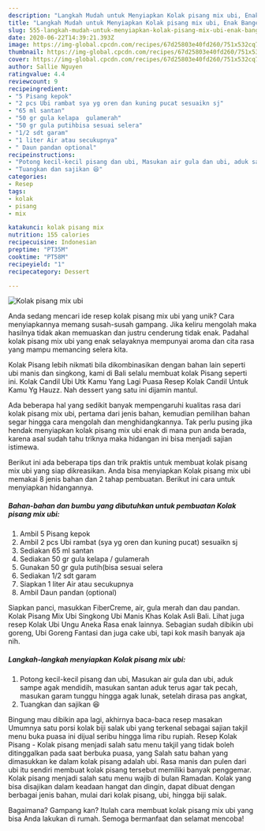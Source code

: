 ```yaml
---
description: "Langkah Mudah untuk Menyiapkan Kolak pisang mix ubi, Enak Banget"
title: "Langkah Mudah untuk Menyiapkan Kolak pisang mix ubi, Enak Banget"
slug: 555-langkah-mudah-untuk-menyiapkan-kolak-pisang-mix-ubi-enak-banget
date: 2020-06-22T14:39:21.393Z
image: https://img-global.cpcdn.com/recipes/67d25803e40fd260/751x532cq70/kolak-pisang-mix-ubi-foto-resep-utama.jpg
thumbnail: https://img-global.cpcdn.com/recipes/67d25803e40fd260/751x532cq70/kolak-pisang-mix-ubi-foto-resep-utama.jpg
cover: https://img-global.cpcdn.com/recipes/67d25803e40fd260/751x532cq70/kolak-pisang-mix-ubi-foto-resep-utama.jpg
author: Sallie Nguyen
ratingvalue: 4.4
reviewcount: 9
recipeingredient:
- "5 Pisang kepok"
- "2 pcs Ubi rambat sya yg oren dan kuning pucat sesuaikn sj"
- "65 ml santan"
- "50 gr gula kelapa  gulamerah"
- "50 gr gula putihbisa sesuai selera"
- "1/2 sdt garam"
- "1 liter Air atau secukupnya"
- " Daun pandan optional"
recipeinstructions:
- "Potong kecil-kecil pisang dan ubi, Masukan air gula dan ubi, aduk sampe agak mendidih, masukan santan aduk terus agar tak pecah, masukan garam tunggu hingga agak lunak, setelah dirasa pas angkat,"
- "Tuangkan dan sajikan 😆"
categories:
- Resep
tags:
- kolak
- pisang
- mix

katakunci: kolak pisang mix 
nutrition: 155 calories
recipecuisine: Indonesian
preptime: "PT35M"
cooktime: "PT58M"
recipeyield: "1"
recipecategory: Dessert

---
```



![Kolak pisang mix ubi](https://img-global.cpcdn.com/recipes/67d25803e40fd260/751x532cq70/kolak-pisang-mix-ubi-foto-resep-utama.jpg)

Anda sedang mencari ide resep kolak pisang mix ubi yang unik? Cara menyiapkannya memang susah-susah gampang. Jika keliru mengolah maka hasilnya tidak akan memuaskan dan justru cenderung tidak enak. Padahal kolak pisang mix ubi yang enak selayaknya mempunyai aroma dan cita rasa yang mampu memancing selera kita.

Kolak Pisang lebih nikmati bila dikombinasikan dengan bahan lain seperti ubi manis dan singkong, kami di Bali selalu membuat kolak Pisang seperti ini. Kolak Candil Ubi Utk Kamu Yang Lagi Puasa Resep Kolak Candil Untuk Kamu Yg Hauzz. Nah dessert yang satu ini dijamin mantul.

Ada beberapa hal yang sedikit banyak mempengaruhi kualitas rasa dari kolak pisang mix ubi, pertama dari jenis bahan, kemudian pemilihan bahan segar hingga cara mengolah dan menghidangkannya. Tak perlu pusing jika hendak menyiapkan kolak pisang mix ubi enak di mana pun anda berada, karena asal sudah tahu triknya maka hidangan ini bisa menjadi sajian istimewa.


Berikut ini ada beberapa tips dan trik praktis untuk membuat kolak pisang mix ubi yang siap dikreasikan. Anda bisa menyiapkan Kolak pisang mix ubi memakai 8 jenis bahan dan 2 tahap pembuatan. Berikut ini cara untuk menyiapkan hidangannya.

<!--inarticleads1-->

##### Bahan-bahan dan bumbu yang dibutuhkan untuk pembuatan Kolak pisang mix ubi:

1. Ambil 5 Pisang kepok
1. Ambil 2 pcs Ubi rambat (sya yg oren dan kuning pucat) sesuaikn sj
1. Sediakan 65 ml santan
1. Sediakan 50 gr gula kelapa / gulamerah
1. Gunakan 50 gr gula putih(bisa sesuai selera
1. Sediakan 1/2 sdt garam
1. Siapkan 1 liter Air atau secukupnya
1. Ambil  Daun pandan (optional)


Siapkan panci, masukkan FiberCreme, air, gula merah dan dau pandan. Kolak Pisang Mix Ubi Singkong Ubi Manis Khas Kolak Asli Bali. Lihat juga resep Kolak Ubi Ungu Aneka Rasa enak lainnya. Sebagian sudah dibikin ubi goreng, Ubi Goreng Fantasi dan juga cake ubi, tapi kok masih banyak aja nih. 

<!--inarticleads2-->

##### Langkah-langkah menyiapkan Kolak pisang mix ubi:

1. Potong kecil-kecil pisang dan ubi, Masukan air gula dan ubi, aduk sampe agak mendidih, masukan santan aduk terus agar tak pecah, masukan garam tunggu hingga agak lunak, setelah dirasa pas angkat,
1. Tuangkan dan sajikan 😆


Bingung mau dibikin apa lagi, akhirnya baca-baca resep masakan Umumnya satu porsi kolak biji salak ubi yang terkenal sebagai sajian takjil menu buka puasa ini dijual seribu hingga lima ribu rupiah. Resep Kolak Pisang - Kolak pisang menjadi salah satu menu takjil yang tidak boleh ditinggalkan pada saat berbuka puasa, yang Salah satu bahan yang dimasukkan ke dalam kolak pisang adalah ubi. Rasa manis dan pulen dari ubi itu sendiri membuat kolak pisang tersebut memiliki banyak penggemar. Kolak pisang menjadi salah satu menu wajib di bulan Ramadan. Kolak yang bisa disajikan dalam keadaan hangat dan dingin, dapat dibuat dengan berbagai jenis bahan, mulai dari kolak pisang, ubi, hingga biji salak. 

Bagaimana? Gampang kan? Itulah cara membuat kolak pisang mix ubi yang bisa Anda lakukan di rumah. Semoga bermanfaat dan selamat mencoba!
